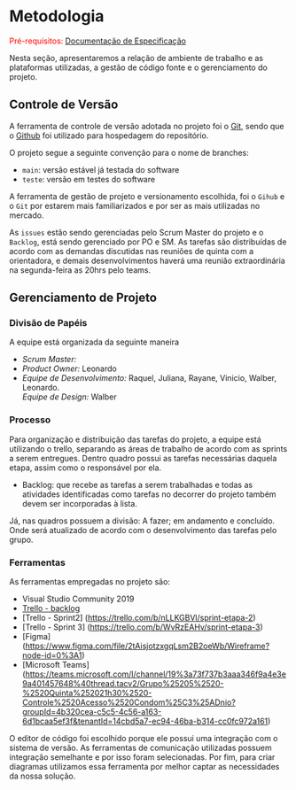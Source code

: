 
# Metodologia

<span style="color:red">Pré-requisitos: <a href="2-Especificação do Projeto.md"> Documentação de Especificação</a></span>

Nesta seção, apresentaremos a relação de ambiente de trabalho e as plataformas utilizadas, a gestão de código fonte e o gerenciamento do projeto. 

## Controle de Versão

A ferramenta de controle de versão adotada no projeto foi o
[Git](https://git-scm.com/), sendo que o [Github](https://github.com)
foi utilizado para hospedagem do repositório.

O projeto segue a seguinte convenção para o nome de branches:

- `main`: versão estável já testada do software
- `teste`: versão em testes do software

A ferramenta de gestão de projeto e versionamento escolhida, foi o
`Gihub` e o `Git` por estarem mais familiarizados e por ser as mais utilizadas no mercado.

As `issues` estão sendo gerenciadas pelo Scrum Master do projeto e o
`Backlog`, está sendo gerenciado por PO e SM. As tarefas são distribuídas
de acordo com as demandas discutidas nas reuniões de quinta com a orientadora, e demais desenvolvimentos haverá uma reunião extraordinária na segunda-feira as 20hrs pelo teams. 


## Gerenciamento de Projeto

### Divisão de Papéis

A equipe está organizada da seguinte maneira <br>
* *Scrum Master:* <br>
* *Product Owner:*  Leonardo <br>
* *Equipe de Desenvolvimento:* Raquel, Juliana, Rayane, Vinicio, Walber, Leonardo. <br>
*Equipe de Design:* Walber <br>


### Processo

Para organização e distribuição das tarefas do projeto, a equipe está
utilizando o trello, separando as áreas de trabalho de acordo com as sprints a serem entregues. Dentro quadro possui as tarefas necessárias daquela etapa, assim como o responsável por ela. 

* Backlog: que recebe as tarefas a serem trabalhadas e todas as
atividades identificadas como tarefas no decorrer do projeto também devem
ser incorporadas à lista.

Já, nas quadros possuem a divisão: A fazer; em andamento e concluído. Onde será atualizado de acordo com o desenvolvimento das tarefas pelo grupo.

### Ferramentas

As ferramentas empregadas no projeto são:

- Visual Studio Community 2019
- [Trello - backlog](https://trello.com/b/orGe2GNu/backlog) 
- [Trello - Sprint2] (https://trello.com/b/nLLKGBVl/sprint-etapa-2)
- [Trello - Sprint 3] (https://trello.com/b/WvRzEAHv/sprint-etapa-3)
- [Figma]  (https://www.figma.com/file/2tAisjotzxgqLsm2B2oeWb/Wireframe?node-id=0%3A1)
- [Microsoft Teams] (https://teams.microsoft.com/l/channel/19%3a73f737b3aaa346f9a4e3e9a401457648%40thread.tacv2/Grupo%25205%2520-%2520Quinta%252021h30%2520-Controle%2520Acesso%2520Condom%25C3%25ADnio?groupId=4b320cea-c5c5-4c56-a163-6d1bcaa5ef3f&tenantId=14cbd5a7-ec94-46ba-b314-cc0fc972a161)

O editor de código foi escolhido porque ele possui uma integração com o
sistema de versão. As ferramentas de comunicação utilizadas possuem
integração semelhante e por isso foram selecionadas. Por fim, para criar
diagramas utilizamos essa ferramenta por melhor captar as
necessidades da nossa solução.


